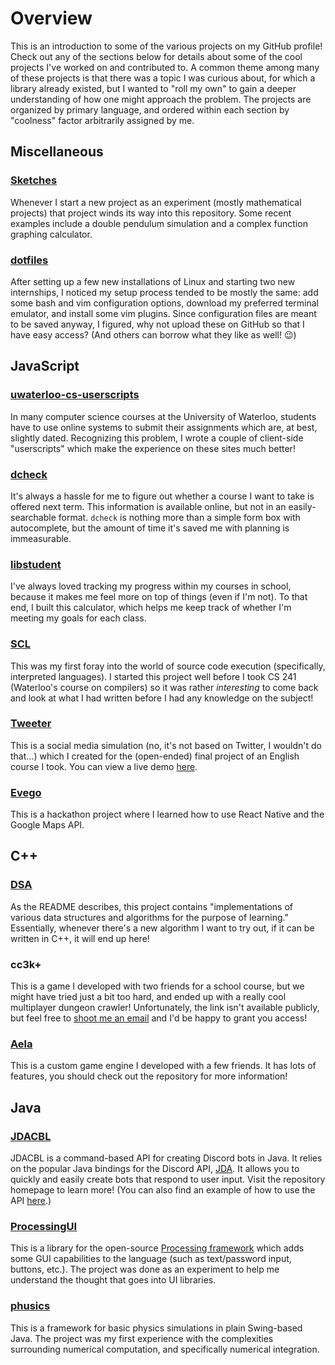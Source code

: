 # Overview
This is an introduction to some of the various projects on my GitHub profile! Check out any of the sections below for details about some of the cool projects I've worked on and contributed to. A common theme among many of these projects is that there was a topic I was curious about, for which a library already existed, but I wanted to "roll my own" to gain a deeper understanding of how one might approach the problem. The projects are organized by primary language, and ordered within each section by "coolness" factor arbitrarily assigned by me.

## Miscellaneous

### [Sketches](https://github.com/jfdoming/sketches)
Whenever I start a new project as an experiment (mostly mathematical projects) that project winds its way into this repository. Some recent examples include a double pendulum simulation and a complex function graphing calculator.

### [dotfiles](https://github.com/jfdoming/dotfiles)
After setting up a few new installations of Linux and starting two new internships, I noticed my setup process tended to be mostly the same: add some bash and vim configuration options, download my preferred terminal emulator, and install some vim plugins. Since configuration files are meant to be saved anyway, I figured, why not upload these on GitHub so that I have easy access? (And others can borrow what they like as well! 😉)


## JavaScript

### [uwaterloo-cs-userscripts](https://github.com/jfdoming/uwaterloo-cs-userscripts)
In many computer science courses at the University of Waterloo, students have to use online systems to submit their assignments which are, at best, slightly dated. Recognizing this problem, I wrote a couple of client-side "userscripts" which make the experience on these sites much better!

### [dcheck](https://github.com/jfdoming/dcheck)
It's always a hassle for me to figure out whether a course I want to take is offered next term. This information is available online, but not in an easily-searchable format. `dcheck` is nothing more than a simple form box with autocomplete, but the amount of time it's saved me with planning is immeasurable.

### [libstudent](https://github.com/jfdoming/libstudent)
I've always loved tracking my progress within my courses in school, because it makes me feel more on top of things (even if I'm not). To that end, I built this calculator, which helps me keep track of whether I'm meeting my goals for each class.

### [SCL](https://github.com/jfdoming/scl)
This was my first foray into the world of source code execution (specifically, interpreted languages). I started this project well before I took CS 241 (Waterloo's course on compilers) so it was rather _interesting_ to come back and look at what I had written before I had any knowledge on the subject!

### [Tweeter](https://github.com/jfdoming/tweeter)
This is a social media simulation (no, it's not based on Twitter, I wouldn't do that...) which I created for the (open-ended) final project of an English course I took. You can view a live demo [here](https://htmlpreview.github.io/?https://github.com/jfdoming/tweeter/blob/master/index.html).

### [Evego](https://github.com/jfdoming/Evego)
This is a hackathon project where I learned how to use React Native and the Google Maps API.


## C++

### [DSA](https://github.com/jfdoming/dsa)
As the README describes, this project contains "implementations of various data structures and algorithms for the purpose of learning." Essentially, whenever there's a new algorithm I want to try out, if it can be written in C++, it will end up here!

### cc3k+
This is a game I developed with two friends for a school course, but we might have tried just a bit too hard, and ended up with a really cool multiplayer dungeon crawler! Unfortunately, the link isn't available publicly, but feel free to [shoot me an email](mailto:jfdoming@uwaterloo.ca) and I'd be happy to grant you access!

### [Aela](https://github.com/jfdoming/Aela)
This is a custom game engine I developed with a few friends. It has lots of features, you should check out the repository for more information!


## Java

### [JDACBL](https://github.com/jfdoming/jdacbl)
JDACBL is a command-based API for creating Discord bots in Java. It relies on the popular Java bindings for the Discord API, [JDA](https://github.com/DV8FromTheWorld/JDA). It allows you to quickly and easily create bots that respond to user input. Visit the repository homepage to learn more! (You can also find an example of how to use the API [here](https://github.com/jfdoming/slavabot).)

### [ProcessingUI](https://github.com/jfdoming/ProcessingUI)
This is a library for the open-source [Processing framework](https://processing.org/) which adds some GUI capabilities to the language (such as text/password input, buttons, etc.). The project was done as an experiment to help me understand the thought that goes into UI libraries.

### [phusics](https://github.com/jfdoming/phusics)
This is a framework for basic physics simulations in plain Swing-based Java. The project was my first experience with the complexities surrounding numerical computation, and specifically numerical integration.
